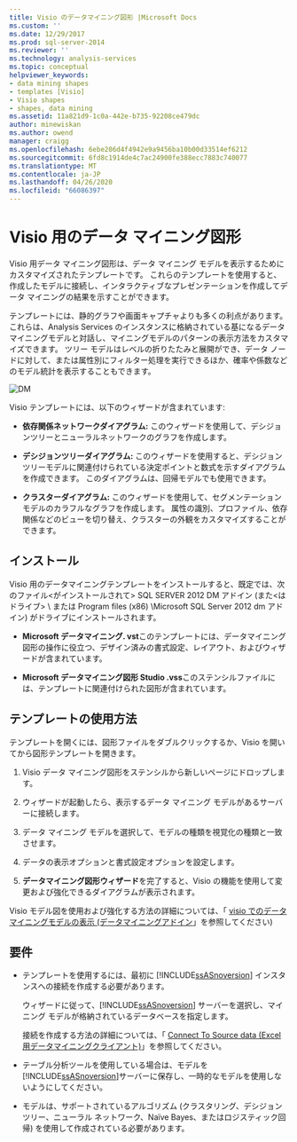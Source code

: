 ```yaml
---
title: Visio のデータマイニング図形 |Microsoft Docs
ms.custom: ''
ms.date: 12/29/2017
ms.prod: sql-server-2014
ms.reviewer: ''
ms.technology: analysis-services
ms.topic: conceptual
helpviewer_keywords:
- data mining shapes
- templates [Visio]
- Visio shapes
- shapes, data mining
ms.assetid: 11a821d9-1c0a-442e-b735-92208ce479dc
author: minewiskan
ms.author: owend
manager: craigg
ms.openlocfilehash: 6ebe206d4f4942e9a9456ba10b00d33514ef6212
ms.sourcegitcommit: 6fd8c1914de4c7ac24900fe388ecc7883c740077
ms.translationtype: MT
ms.contentlocale: ja-JP
ms.lasthandoff: 04/26/2020
ms.locfileid: "66086397"
---
```

# <a name="data-mining-shapes-for-visio"></a>Visio 用のデータ マイニング図形
  Visio 用データ マイニング図形は、データ マイニング モデルを表示するためにカスタマイズされたテンプレートです。 これらのテンプレートを使用すると、作成したモデルに接続し、インタラクティブなプレゼンテーションを作成してデータ マイニングの結果を示すことができます。  
  
 テンプレートには、静的グラフや画面キャプチャよりも多くの利点があります。これらは、Analysis Services のインスタンスに格納されている基になるデータマイニングモデルと対話し、マイニングモデルのパターンの表示方法をカスタマイズできます。 ツリー モデルはレベルの折りたたみと展開ができ、データ ノードに対して、または属性別にフィルター処理を実行できるほか、確率や係数などのモデル統計を表示することもできます。  
  
 ![DM](media/dm-stencil.gif "DM")  
  
 Visio テンプレートには、以下のウィザードが含まれています:  
  
-   **依存関係ネットワークダイアグラム:** このウィザードを使用して、デシジョンツリーとニューラルネットワークのグラフを作成します。  
  
-   **デシジョンツリーダイアグラム:** このウィザードを使用すると、デシジョンツリーモデルに関連付けられている決定ポイントと数式を示すダイアグラムを作成できます。 このダイアグラムは、回帰モデルでも使用できます。  
  
-   **クラスターダイアグラム:** このウィザードを使用して、セグメンテーションモデルのカラフルなグラフを作成します。 属性の識別、プロファイル、依存関係などのビューを切り替え、クラスターの外観をカスタマイズすることができます。  
  
## <a name="installation"></a>インストール  
 Visio 用のデータマイニングテンプレートをインストールすると、既定では、次のファイル\<がインストールされて> SQL SERVER 2012 DM アドイン (また\<はドライブ> \ または Program files (x86) \Microsoft SQL Server 2012 dm アドイン) がドライブにインストールされます。  
  
-   **Microsoft データマイニング. vst**このテンプレートには、データマイニング図形の操作に役立つ、デザイン済みの書式設定、レイアウト、およびウィザードが含まれています。  
  
-   **Microsoft データマイニング図形 Studio .vss**このステンシルファイルには、テンプレートに関連付けられた図形が含まれています。  
  
## <a name="how-to-use-the-templates"></a>テンプレートの使用方法  
 テンプレートを開くには、図形ファイルをダブルクリックするか、Visio を開いてから図形テンプレートを開きます。  
  
1.  Visio データ マイニング図形をステンシルから新しいページにドロップします。  
  
2.  ウィザードが起動したら、表示するデータ マイニング モデルがあるサーバーに接続します。  
  
3.  データ マイニング モデルを選択して、モデルの種類を視覚化の種類と一致させます。  
  
4.  データの表示オプションと書式設定オプションを設定します。  
  
5.  **データマイニング図形ウィザード**を完了すると、Visio の機能を使用して変更および強化できるダイアグラムが表示されます。  
  
 Visio モデル図を使用および強化する方法の詳細については、「 [visio でのデータマイニングモデルの表示 &#40;データマイニングアドイン](viewing-data-mining-models-in-visio-data-mining-add-ins.md)」を参照してください&#41;  
  
## <a name="requirements"></a>要件  
  
-   テンプレートを使用するには、最初に [!INCLUDE[ssASnoversion](../includes/ssasnoversion-md.md)] インスタンスへの接続を作成する必要があります。  
  
     ウィザードに従って、[!INCLUDE[ssASnoversion](../includes/ssasnoversion-md.md)] サーバーを選択し、マイニング モデルが格納されているデータベースを指定します。  
  
     接続を作成する方法の詳細については、「 [Connect To Source data &#40;Excel 用データマイニングクライアント&#41;](connect-to-source-data-data-mining-client-for-excel.md)」を参照してください。  
  
-   テーブル分析ツールを使用している場合は、モデルを[!INCLUDE[ssASnoversion](../includes/ssasnoversion-md.md)]サーバーに保存し、一時的なモデルを使用しないようにしてください。  
  
-   モデルは、サポートされているアルゴリズム (クラスタリング、デシジョン ツリー、ニューラル ネットワーク、Naïve Bayes、またはロジスティック回帰) を使用して作成されている必要があります。  
  
  
